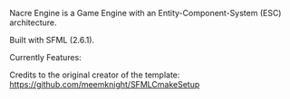 Nacre Engine is a Game Engine with an Entity-Component-System (ESC) architecture.

Built with SFML (2.6.1).

Currently Features:


Credits to the original creator of the template:
https://github.com/meemknight/SFMLCmakeSetup
